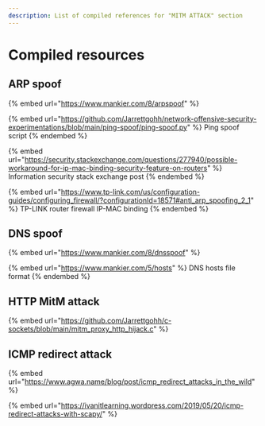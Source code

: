 ```yaml
---
description: List of compiled references for "MITM ATTACK" section
---
```


# Compiled resources

## ARP spoof

{% embed url="https://www.mankier.com/8/arpspoof" %}

{% embed url="https://github.com/Jarrettgohh/network-offensive-security-experimentations/blob/main/ping-spoof/ping-spoof.py" %}
Ping spoof script
{% endembed %}

{% embed url="https://security.stackexchange.com/questions/277940/possible-workaround-for-ip-mac-binding-security-feature-on-routers" %}
Information security stack exchange post
{% endembed %}

{% embed url="https://www.tp-link.com/us/configuration-guides/configuring_firewall/?configurationId=18571#anti_arp_spoofing_2_1" %}
TP-LINK router firewall IP-MAC binding
{% endembed %}

## DNS spoof

{% embed url="https://www.mankier.com/8/dnsspoof" %}

{% embed url="https://www.mankier.com/5/hosts" %}
DNS hosts file format
{% endembed %}

## HTTP MitM attack

{% embed url="https://github.com/Jarrettgohh/c-sockets/blob/main/mitm_proxy_http_hijack.c" %}

## ICMP redirect attack

{% embed url="https://www.agwa.name/blog/post/icmp_redirect_attacks_in_the_wild" %}

{% embed url="https://ivanitlearning.wordpress.com/2019/05/20/icmp-redirect-attacks-with-scapy/" %}
